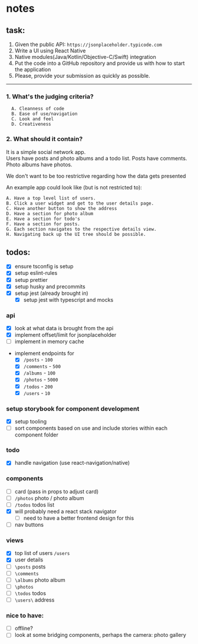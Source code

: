 # notes

## task:

1. Given the public API: `https://jsonplaceholder.typicode.com`
2. Write a UI using React Native
3. Native modules(Java/Kotlin/Objective-C/Swift) integration
4. Put the code into a GitHub repository and provide us with how to start the application
5. Please, provide your submission as quickly as possible.

---

### 1. What's the judging criteria?

```
  A. Cleanness of code
  B. Ease of use/navigation
  C. Look and feel
  D. Creativeness
```

### 2. What should it contain?

It is a simple social network app.  
Users have posts and photo albums and a todo list. Posts have comments. Photo albums have photos.

We don't want to be too restrictive regarding how the data gets presented

An example app could look like (but is not restricted to):

```
A. Have a top level list of users.
B. Click a user widget and get to the user details page.
C. Have another button to show the address
D. Have a section for photo album
E. Have a section for todo's
F. Have a section for posts.
G. Each section navigates to the respective details view.
H. Navigating back up the UI tree should be possible.
```

## todos:

- [x] ensure tsconfig is setup
- [x] setup eslint-rules
- [x] setup prettier
- [x] setup husky and precommits
- [x] setup jest (already brought in)
  - [x] setup jest with typescript and mocks

### api

- [x] look at what data is brought from the api
- [x] implement offset/limit for jsonplaceholder
- [ ] implement in memory cache

- implement endpoints for
  - [x] `/posts` - `100`
  - [x] `/comments` - `500`
  - [x] `/albums` - `100`
  - [x] `/photos` - `5000`
  - [x] `/todos` - `200`
  - [x] `/users` - `10`

### setup storybook for component development

- [x] setup tooling
- [ ] sort components based on use and include stories within each component folder

### todo

- [x] handle navigation (use react-navigation/native)

### components

- [ ] card (pass in props to adjust card)
- [ ] `/photos` photo / photo album
- [ ] `/todos` todos list
- [x] will probably need a react stack navigator
  - [ ] need to have a better frontend design for this
- [ ] nav buttons

### views

- [x] top list of users `/users`
- [x] user details
- [ ] `\posts` posts
- [ ] `\comments`
- [ ] `\albums` photo album
- [ ] `\photos`
- [ ] `\todos` todos
- [ ] `\users\` address

### nice to have:

- [ ] offline?
- [ ] look at some bridging components, perhaps the camera: photo gallery
